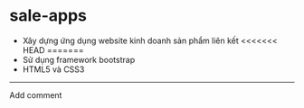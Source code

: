 # sale-apps
- Xây dựng ứng dụng website kinh doanh sản phẩm liên kết
<<<<<<< HEAD
=======
- Sử dụng framework bootstrap
- HTML5 và CSS3
------------------------------
Add comment

